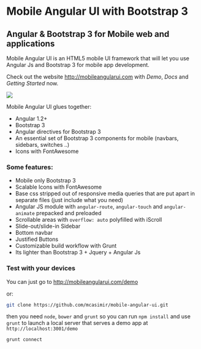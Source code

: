 # Mobile Angular UI with Bootstrap 3

## Angular &amp; Bootstrap 3 for Mobile web and applications

Mobile Angular UI is an HTML5 mobile UI framework that will let you use Angular Js and Bootstrap 3 for mobile app development.

Check out the website http://mobileangularui.com with *Demo*, *Docs* and *Getting Started* now.

![](http://mobileangularui.com/logo.png)

Mobile Angular UI glues together: 

- Angular 1.2+
- Bootstrap 3
- Angular directives for Bootstrap 3
- An essential set of Bootstrap 3 components for mobile (navbars, sidebars, switches ..)
- Icons with FontAwesome

### Some features:

- Mobile only Bootstrap 3
- Scalable Icons with FontAwesome
- Base css stripped out of responsive media queries that are put apart in separate files (just include what you need)
- Angular JS module with `angular-route`, `angular-touch` and `angular-animate` prepacked and preloaded
- Scrollable areas with `overflow: auto` polyfilled with iScroll
- Slide-out/slide-in Sidebar
- Bottom navbar
- Justified Buttons
- Customizable build workflow with Grunt
- Its lighter than Bootstrap 3 + Jquery + Angular Js


### Test with your devices

You can just go to http://mobileangularui.com/demo

or:

``` sh
git clone https://github.com/mcasimir/mobile-angular-ui.git
```

then you need `node`, `bower` and `grunt` so you can run `npm install` and use `grunt` to launch a local server that serves a demo app at `http://localhost:3001/demo`

``` sh
grunt connect
```